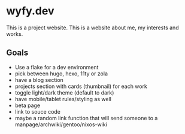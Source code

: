 # wyfy.dev

This is a project website. This is a website about me, my interests and works.

## Goals

* Use a flake for a dev environment
* pick between hugo, hexo, 11ty or zola
* have a blog section
* projects section with cards (thumbnail) for each work
* toggle light/dark theme (default to dark)
* have mobile/tablet rules/styling as well
* beta page
* link to souce code
* maybe a random link function that will send someone to a manpage/archwiki/gentoo/nixos-wiki
